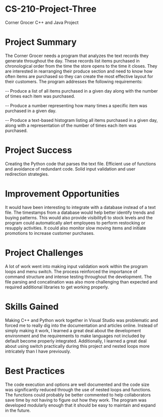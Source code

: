 # CS-210-Project-Three
Corner Grocer C++ and Java Project
# Project Summary
The Corner Grocer needs a program that analyzes the text records they generate throughout the day. These records list items purchased in chronological order from the time the store opens to the time it closes. They are interested in rearranging their produce section and need to know how often items are purchased so they can create the most effective layout for their customers. The program addresses the following requirements:

--  Produce a list of all items purchased in a given day along with the number of times each item was purchased.

--  Produce a number representing how many times a specific item was purchased in a given day.

--  Produce a text-based histogram listing all items purchased in a given day, along with a representation of the number of times each item was purchased.
# Project Success
Creating the Python code that parses the text file.
Efficient use of functions and avoidance of redundant code.
Solid input validation and user redirection strategies.
# Improvement Opportunities
It would have been interesting to integrate with a database instead of a text file.  The timestamps from a database would help better identify trends and buying patterns.  This would also provide visibility6 to stock levels and the program could automatically alert employees to perform restocking or resupply activities.  It could also monitor slow moving items and initiate promotions to increase customer purchases.
# Project Challenges
A lot of work went into making input validation work within the program loops and menu switch. The process reinforced the importance of command structure and intense testing throughout the development.  The file parsing and concatination was also more challenging than expected and required additional libraries to get working properly.
# Skills Gained
Making C++ and Python work together in Visual Studio was problematic and forced me to really dig into the documentation and articles online.  Instead of simply making it work, I learned a great deal about the development environment and the requirements to make languages not included by default become properly integrated.  Additionally, I learned a great deal about using switch practically during this project and nested loops more intricately than I have previously.
# Best Practices
The code execution and options are well documented and the code size was significantly reduced through the use of nested loops and functions.  The functions could probably be better commented to help collaborators save time by not having to figure out how they work.  The program was developed modularly enough that it should be easy to maintain and expand in the future.
